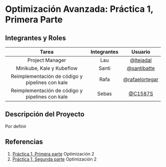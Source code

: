# Optimización Avanzada: Práctica 1, Primera Parte

## Integrantes y Roles

|Tarea | Integrantes | Usuario |
|:---:|:---:|:---:|
|Project Manager|Lau|[@ltejadal](https://github.com/ltejadal)|
|Minikube, Kale y Kubeflow|Santi|[@santibatte](https://github.com/santibatte)|
|Reimplementación de código y pipelines con kale|Rafa|[@rafaelortegar](https://github.com/rafaelortegar)|
|Reimplementación de código y pipelines con kale|Sebas|[@C1587S](https://github.com/C1587S)|

## Descripción del Proyecto

Por definir


## Referencias

1. [Práctica 1, Primera parte](https://github.com/optimizacion-2-2021-1-gh-classroom/practica-1-primera-parte-ltejadal) Optimización 2
2. [Práctica 1, Segunda parte](https://github.com/optimizacion-2-2021-1-gh-classroom/practica-1-segunda-parte-ltejadal) Optimización 2
